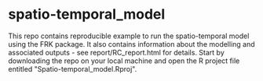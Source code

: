 # spatio-temporal_model
This repo contains reproducible example to run the spatio-temporal model using the FRK package. It also contains information about the modelling and associated outputs - see report/RC_report.html for details. Start by downloading the repo on your local machine and open the R project file entitled "Spatio-temporal_model.Rproj". 
